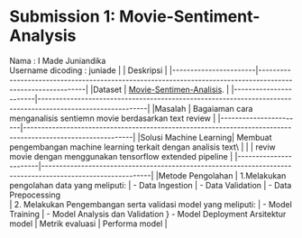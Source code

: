 # Submission 1: Movie-Sentiment-Analysis
 Nama : I Made Juniandika\
 Username dicoding : juniade
|                       |                     Deskripsi                                                                              |
|-----------------------|------------------------------------------------------------------------------------------------------------|
|Dataset                | [Movie-Sentimen-Analisis](https://www.kaggle.com/datasets/columbine/imdb-dataset-sentiment-analysis-in-csv-format?select=Train.csv).                                                                                |
|-----------------------|------------------------------------------------------------------------------------------------------------|
|Masalah                | Bagaiaman cara menganalisis sentiemn movie berdasarkan text review                                         |
|-----------------------|------------------------------------------------------------------------------------------------------------|
|Solusi Machine Learning| Membuat pengembangan machine learning  terkait dengan analisis text\                                       |
|                       | reviw movie dengan menggunakan tensorflow extended pipeline                                                |
|-----------------------|------------------------------------------------------------------------------------------------------------|
|Metode Pengolahan      | 1.Melakukan pengolahan data yang meliputi:
                        |  - Data Ingestion
                        |  - Data Validation
                        |  - Data Prepocessing\
                        |  2. Melakukan Pengembangan serta validasi model yang meliputi:
                        |  - Model Training
                        |  - Model Analysis dan Validation
                        }  - Model Deployment
Arsitektur model        |
Metrik evaluasi         |
Performa model          |
